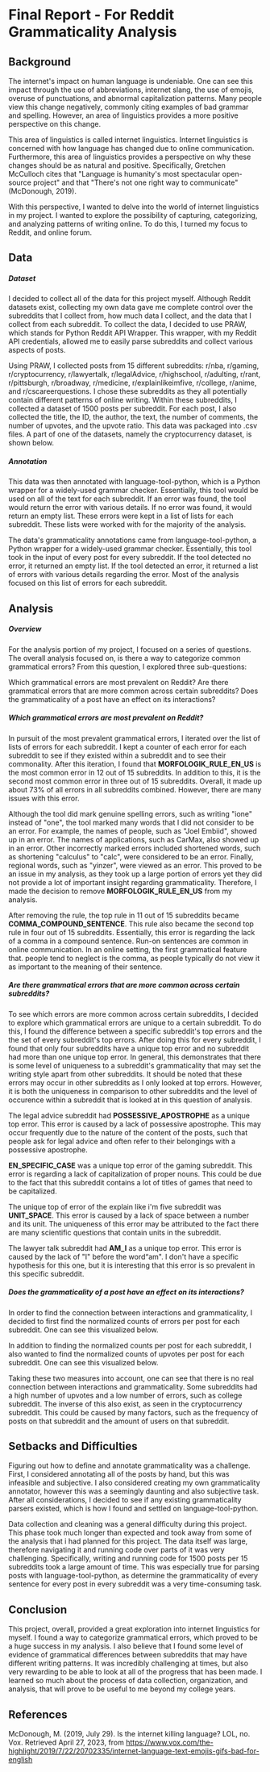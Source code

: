 # Final Report - For Reddit Grammaticality Analysis


## Background

The internet's impact on human language is undeniable. One can see this impact through the use of abbreviations, internet slang, the use of emojis, overuse of punctuations, and abnormal capitalization patterns. Many people view this change negatively, commonly citing examples of bad grammar and spelling. However, an area of linguistics provides a more positive perspective on this change.

This area of linguistics is called internet linguistics. Internet linguistics is concerned with how language has changed due to online communication. Furthermore, this area of linguistics provides a perspective on why these changes should be as natural and positive. Specifically, Gretchen McCulloch cites that "Language is humanity's most spectacular open-source project" and that "There's not one right way to communicate"(McDonough, 2019).

With this perspective, I wanted to delve into the world of internet linguistics in my project. I wanted to explore the possibility of capturing, categorizing, and analyzing patterns of writing online. To do this, I turned my focus to Reddit, and online forum.

## Data

##### Dataset

I decided to collect all of the data for this project myself. Although Reddit datasets exist, collecting my own data gave me complete control over the subreddits that I collect from, how much data I collect, and the data that I collect from each subreddit. To collect the data, I decided to use PRAW, which stands for Python Reddit API Wrapper. This wrapper, with my Reddit API credentials, allowed me to easily parse subreddits and collect various aspects of posts.

Using PRAW, I collected posts from 15 different subreddits: r/nba, r/gaming, r/cryptocurrency, r/lawyertalk, r/legalAdvice, r/highschool, r/adulting, r/rant, r/pittsburgh, r/broadway, r/medicine, r/explainlikeimfive, r/college, r/anime, and r/cscareerquestions. I chose these subreddits as they all potentially contain different patterns of online writing. Within these subreddits, I collected a dataset of 1500 posts per subreddit. For each post, I also collected the title, the ID, the author, the text, the number of comments, the number of upvotes, and the upvote ratio. This data was packaged into .csv files. A part of one of the datasets, namely the cryptocurrency dataset, is shown below.

##### Annotation

This data was then annotated with language-tool-python, which is a Python wrapper for a widely-used grammar checker. Essentially, this tool would be used on all of the text for each subreddit. If an error was found, the tool would return the error with various details. If no error was found, it would return an empty list. These errors were kept in a list of lists for each subreddit. These lists were worked with for the majority of the analysis.

The data's grammaticality annotations came from language-tool-python, a Python wrapper for a widely-used grammar checker. Essentially, this tool took in the input of every post for every subreddit. If the tool detected no error, it returned an empty list. If the tool detected an error, it returned a list of errors with various details regarding the error. Most of the analysis focused on this list of errors for each subreddit.

## Analysis

##### Overview

For the analysis portion of my project, I focused on a series of questions. The overall analysis focused on, is there a way to categorize common grammatical errors? From this question, I explored three sub-questions: 

Which grammatical errors are most prevalent on Reddit? 
Are there grammatical errors that are more common across certain subreddits? 
Does the grammaticality of a post have an effect on its interactions?

##### Which grammatical errors are most prevalent on Reddit? 

In pursuit of the most prevalent grammatical errors, I iterated over the list of lists of errors for each subreddit. I kept a counter of each error for each subreddit to see if they existed within a subreddit and to see their commonality. After this iteration, I found that **MORFOLOGIK_RULE_EN_US** is the most common error in 12 out of 15 subreddits. In addition to this, it is the second most common error in three out of 15 subreddits. Overall, it made up about 73% of all errors in all subreddits combined. However, there are many issues with this error.

Although the tool did mark genuine spelling errors, such as writing "ione"  instead of "one", the tool marked many words that I did not consider to be an error. For example, the names of people, such as "Joel Embiid", showed up in an error. The names of applications, such as CarMax, also showed up in an error. Other incorrectly marked errors included shortened words, such as shortening "calculus" to "calc",  were considered to be an error. Finally, regional words, such as "yinzer", were viewed as an error. This proved to be an issue in my analysis, as they took up a large portion of errors yet they did not provide a lot of important insight regarding grammaticality. Therefore, I made the decision to remove **MORFOLOGIK_RULE_EN_US** from my analysis.

After removing the rule, the top rule in 11 out of 15 subreddits became **COMMA_COMPOUND_SENTENCE**. This rule also became the second top rule in four out of 15 subreddits. Essentially, this error is regarding the lack of a comma in a compound sentence. Run-on sentences are common in online communication. In an online setting, the first grammatical feature that. people tend to neglect is the comma, as people typically do not view it as important to the meaning of their sentence.

##### Are there grammatical errors that are more common across certain subreddits? 

To see which errors are more common across certain subreddits, I decided to explore which grammatical errors are unique to a certain subreddit. To do this, I found the difference between a specific subreddit's top errors and the the set of every subreddit's top errors. After doing this for every subreddit, I found that only four subreddits have a unique top error and no subreddit had more than one unique top error. In general, this demonstrates that there is some level of uniqueness to a subreddit's grammaticality that may set the writing style apart from other subreddits. It should be noted that these errors may occur in other subreddits as I only looked at top errors. However, it is both the uniqueness in comparison to other subreddits and the level of occurence within a subreddit that is looked at in this question of analysis.

The legal advice subreddit had **POSSESSIVE_APOSTROPHE** as a unique top error. This error is caused by a lack of possessive apostrophe. This may occur frequently due to the nature of the content of the posts, such that people ask for legal advice and often refer to their belongings with a possessive apostrophe.

 **EN_SPECIFIC_CASE** was a unique top error of the gaming subreddit. This error is regarding a lack of capitalization of proper nouns. This could be due to the fact that this subreddit contains a lot of titles of games that need to be capitalized.

The unique top of error of the explain like i'm five subreddit was **UNIT_SPACE**. This error is caused by a lack of space between a number and its unit.  The uniqueness of this error may be attributed to the fact there are many scientific questions that contain units in the subreddit.

The lawyer talk subreddit had **AM_I** as a unique top error. This error is caused by the lack of "I" before the word“am". I don't have a specific hypothesis for this one, but it is interesting that this error is so prevalent in this specific subreddit.

#####  Does the grammaticality of a post have an effect on its interactions?


In order to find the connection between interactions and grammaticality, I decided to first find the normalized counts of errors per post for each subreddit. One can see this visualized below.

In addition to finding the normalized counts per post for each subreddit, I also wanted to find the normalized counts of upvotes per post for each subreddit.  One can see this visualized below.

Taking these two measures into account, one can see that there is no real connection between interactions and grammaticality. Some subreddits had a high number of upvotes and a low number of errors, such as college subreddit. The inverse of this also exist, as seen in the cryptocurrency subreddit. This could be caused by many factors, such as the frequency of posts on that subreddit and the amount of users on that subreddit.


## Setbacks and Difficulties

Figuring out how to define and annotate grammaticality was a challenge. First, I considered annotating all of the posts by hand, but this was infeasible and subjective. I also considered creating my own grammaticality annotator, however this was a seemingly daunting and also subjective task. After all considerations, I decided to see if any existing grammaticality parsers existed, which is how I found and settled on language-tool-python.

Data collection and cleaning was a general difficulty during this project. This phase took much longer than expected and took away from some of the analysis that i had planned for this project. The data itself was large, therefore navigating it and running code over parts of it was very challenging. Specifically, writing and running code for 1500 posts per 15 subreddits took a large amount of time. This was especially true for parsing posts with language-tool-python, as determine the grammaticality of every sentence for every post in every subreddit was a very time-consuming task.

## Conclusion

This project, overall, provided a great exploration into internet linguistics for myself. I found a way to categorize grammatical errors, which proved to be a huge success in my analysis. I also believe that I found some level of evidence of grammatical differences between subreddits that may have different writing patterns. It was incredibly challenging at times, but also very rewarding to be able to look at all of the progress that has been made.  I learned so much about the process of data collection, organization, and analysis, that will prove to be useful to me beyond my college years.

## References

McDonough, M. (2019, July 29). Is the internet killing language? LOL, no. Vox. Retrieved April 27, 2023, from https://www.vox.com/the-highlight/2019/7/22/20702335/internet-language-text-emojis-gifs-bad-for-english 
